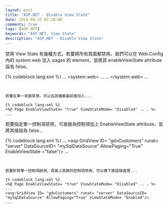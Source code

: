 ```yaml
---
layout: post
title: "ASP.NET - Disable View State"
date: 2014-09-23 07:28:00
comments: true
tags: [ASP.NET]
keywords: "ASP.NET, View State"
description: "ASP.NET - Disable View State"
---
```


禁用 View State 有幾種方式。若要將所有頁面都禁用，我們可以在 Web.Config 內的 system.web 加入 pages 的 element，並將其 enableViewState attribute 設為 false。  

<!-- More -->

{% codeblock lang:xml %}
...
<system.web>
...
<pages enableViewState= "false"/>
...
</system.web>
...
```


若要在單一頁面禁用，可以在該檔案最前面加入...  

{% codeblock lang:xml %}
<%@ Page EnableViewState= "true" ViewStateMode= "Disabled" .. . %>
...
```


若要指定單一控制項禁用，可直接為控制項加上 EnableViewState attribute，並將其值設為 false...  

{% codeblock lang:xml %}
...
<asp:GridView ID= "gdvCustomers" runat= "server" DataSourceID= "mySqlDataSource" AllowPaging="True" EnableViewState ="false"/>
...
```


若要針對單一控制項啟用，頁面上其餘的控制項禁用，可以像下面這樣處理...  

{% codeblock lang:xml %}
<%@ Page EnableViewState= "true" ViewStateMode= "Disabled" .. . %>
...
<asp:GridView ID= "gdvCustomers" runat= "server" DataSourceID= "mySqlDataSource" AllowPaging="True" ViewStateMode= "Enabled"/>
...
```
